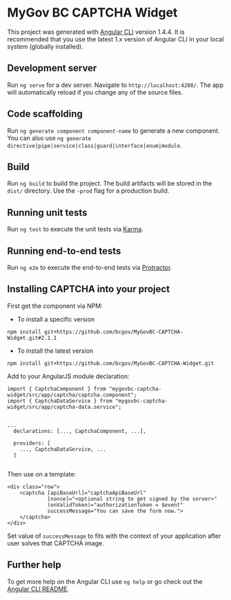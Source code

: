 # MyGov BC CAPTCHA Widget

This project was generated with [Angular CLI](https://github.com/angular/angular-cli) version 1.4.4.
It is recommended that you use the latest 1.x version of Angular CLI in your local system (globally installed).

## Development server

Run `ng serve` for a dev server. Navigate to `http://localhost:4200/`. The app will automatically reload if you change any of the source files.

## Code scaffolding

Run `ng generate component component-name` to generate a new component. You can also use `ng generate directive|pipe|service|class|guard|interface|enum|module`.

## Build

Run `ng build` to build the project. The build artifacts will be stored in the `dist/` directory. Use the `-prod` flag for a production build.

## Running unit tests

Run `ng test` to execute the unit tests via [Karma](https://karma-runner.github.io).

## Running end-to-end tests

Run `ng e2e` to execute the end-to-end tests via [Protractor](http://www.protractortest.org/).


## Installing CAPTCHA into your project

First get the component via NPM:

* To install a specific version 
```
npm install git+https://github.com/bcgov/MyGovBC-CAPTCHA-Widget.git#2.1.1
```

* To install the latest version 

```
npm install git+https://github.com/bcgov/MyGovBC-CAPTCHA-Widget.git
```

Add to your AngularJS module declaration:
```
import { CaptchaComponent } from "mygovbc-captcha-widget/src/app/captcha/captcha.component";
import { CaptchaDataService } from "mygovbc-captcha-widget/src/app/captcha-data.service";


...
  declarations: [..., CaptchaComponent, ...],

  providers: [
    ..., CaptchaDataService, ...  
  ]
  

```

Then use on a template:

```
<div class="row">
    <captcha [apiBaseUrl]="captchaApiBaseUrl" 
             [nonce]="<optional string to get signed by the server>"
             (onValidToken)="authorizationToken = $event"
             successMessage="You can save the form now.">
    </captcha>
</div>
```

Set value of `successMessage` to fits with the context of your application after user solves that CAPTCHA image.

## Further help

To get more help on the Angular CLI use `ng help` or go check out the [Angular CLI README](https://github.com/angular/angular-cli/blob/master/README.md).
